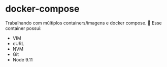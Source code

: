 # docker-compose
Trabalhando com múltiplos containers/imagens e docker compose. 🐳
Esse container possui:

- VIM
- cURL
- NVM
- Git
- Node 9.11
